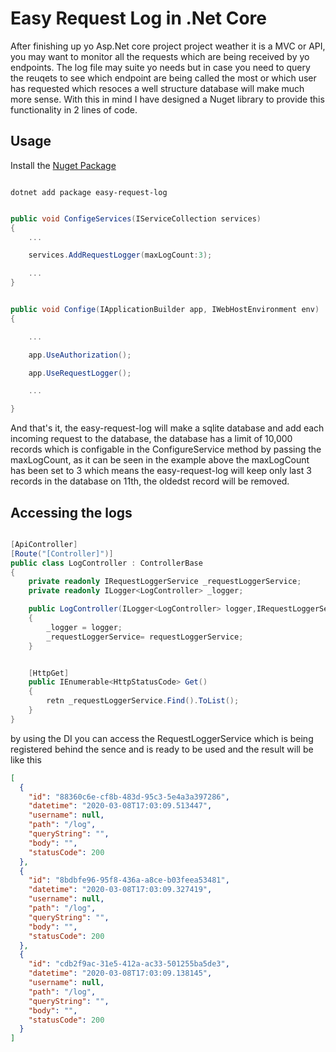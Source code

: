 # Easy Request Log in .Net Core 

After finishing up yo Asp.Net core project project weather it is a MVC or API,
you may want to monitor all the requests which are being received by yo endpoints.
The log file may suite yo needs but in case you need to query the reuqets to
see which endpoint are being called the most or which user has requested which
resoces a well structure database will make much more sense. With this in mind
I have designed a Nuget library to provide this functionality in 2 lines of code.

## Usage

Install the [Nuget Package]() 

```

dotnet add package easy-request-log

```


```c#

public void ConfigeServices(IServiceCollection services)
{
    ...

    services.AddRequestLogger(maxLogCount:3);

    ...
}


public void Confige(IApplicationBuilder app, IWebHostEnvironment env)
{

    ...

    app.UseAuthorization();

    app.UseRequestLogger();

    ...

}

```

And that's it, the easy-request-log will make a sqlite database and add
each incoming request to the database, the database has a limit of 10,000
records which is configable in the ConfigureService method by passing
the maxLogCount, as it can be seen in the example above the maxLogCount
has been set to 3 which means the easy-request-log will keep only last 3
records in the database on 11th, the oldedst record will be removed.

## Accessing the logs

```c#

[ApiController]
[Route("[Controller]")]
public class LogController : ControllerBase
{
    private readonly IRequestLoggerService _requestLoggerService;
    private readonly ILogger<LogController> _logger;

    public LogController(ILogger<LogController> logger,IRequestLoggerService requestLoggerService)
    {
        _logger = logger;
        _requestLoggerService= requestLoggerService;
    }


    [HttpGet]
    public IEnumerable<HttpStatusCode> Get()
    {
        retn _requestLoggerService.Find().ToList();
    }
}

```
by using the DI you can access the RequestLoggerService which is being registered
behind the sence and is ready to be used and the result will be like this

```json
[
  {
    "id": "88360c6e-cf8b-483d-95c3-5e4a3a397286",
    "datetime": "2020-03-08T17:03:09.513447",
    "username": null,
    "path": "/log",
    "queryString": "",
    "body": "",
    "statusCode": 200
  },
  {
    "id": "8bdbfe96-95f8-436a-a8ce-b03feea53481",
    "datetime": "2020-03-08T17:03:09.327419",
    "username": null,
    "path": "/log",
    "queryString": "",
    "body": "",
    "statusCode": 200
  },
  {
    "id": "cdb2f9ac-31e5-412a-ac33-501255ba5de3",
    "datetime": "2020-03-08T17:03:09.138145",
    "username": null,
    "path": "/log",
    "queryString": "",
    "body": "",
    "statusCode": 200
  }
]

```

